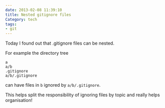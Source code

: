 ```yaml
---
date: 2013-02-08 11:39:10
title: Nested gitignore files
Category: tech
tags:
- git
---
```




Today I found out that .gitignore files can be nested.

For example the directory tree

```
a
a/b
.gitignore
a/b/.gitignore
```

can have files in `b` ignored by `a/b/.gitignore`.

This helps split the responsibility of ignoring files by topic and really helps organisation!
